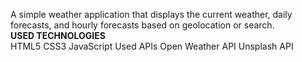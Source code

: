 A simple weather application that displays the current weather, daily forecasts, and hourly forecasts based on geolocation or search.</br>
**USED TECHNOLOGIES**</br>
HTML5
CSS3
JavaScript
Used APIs
Open Weather API
Unsplash API
